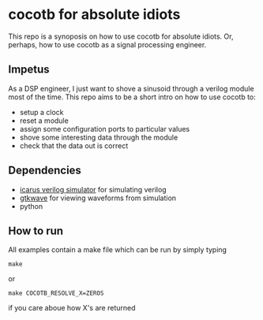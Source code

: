 # cocotb for absolute idiots

This repo is a synoposis on how to use cocotb for absolute idiots. Or, perhaps, how to use cocotb as a signal processing engineer. 

## Impetus

As a DSP engineer, I just want to shove a sinusoid through a verilog module most of the time. This repo aims to be a short intro on how to use cocotb to: 

  - setup a clock
  - reset a module
  - assign some configuration ports to particular values
  - shove some interesting data through the module
  - check that the data out is correct
  
## Dependencies

  - [icarus verilog simulator](http://iverilog.icarus.com/) for simulating verilog
  - [gtkwave](http://gtkwave.sourceforge.net/) for viewing waveforms from simulation
  - python 
    
  ## How to run
  
  All examples contain a make file which can be run by simply typing 
  
  `make`
  
  or 
  
  `make COCOTB_RESOLVE_X=ZEROS`
  
  if you care aboue how X's are returned
